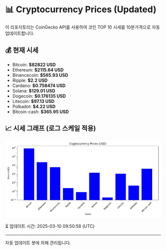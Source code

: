 
# 📊 Cryptocurrency Prices (Updated)

이 리포지토리는 CoinGecko API를 사용하여 코인 TOP 10 시세를 10분가격으로 자동 업데이트합니다.

## 💰 현재 시세
- Bitcoin: **$82822 USD**
- Ethereum: **$2115.64 USD**
- Binancecoin: **$565.93 USD**
- Ripple: **$2.2 USD**
- Cardano: **$0.758474 USD**
- Solana: **$129.01 USD**
- Dogecoin: **$0.176135 USD**
- Litecoin: **$97.13 USD**
- Polkadot: **$4.22 USD**
- Bitcoin-cash: **$365.95 USD**

## 📈 시세 그래프 (로그 스케일 적용)
![Crypto Prices](crypto_prices.png)

⏳ 업데이트 시간: 2025-03-10 09:50:58 (UTC)

---
자동 업데이트 봇에 의해 관리됩니다.

